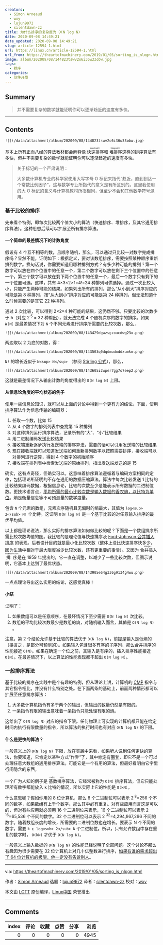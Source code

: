```yaml
---
creators:
  - Simon Arneaud
  - wxy
  - lujun9972
  - silentdawn-zz
title: 为什么排序的复杂度为 O(N log N)
date: 2020-09-08 14:49:21
date_updated: 2020-09-08 14:49:21
slug: article-12594-1.html
url: https://linux.cn/article-12594-1.html
url_from: https://theartofmachinery.com/2019/01/05/sorting_is_nlogn.html
image: album/202009/08/144823tswv2o6i36w33obw.jpg
tags:
  - 排序
categories:
  - 软件开发
---
```


## Summary

> 并不需要复杂的数学就能证明你可以逐渐趋近的速度有多快。

***

<!-- more -->

## Contents

`![](/data/attachment/album/202009/08/144823tswv2o6i36w33obw.jpg)`

基本上所有正而八经的算法教材都会解释像<ruby> 快速排序 <rt>  quicksort </rt></ruby>和<ruby> 堆排序 <rt>  heapsort </rt></ruby>这样的排序算法有多快，但并不需要复杂的数学就能证明你可以逐渐趋近的速度有多快。

> 
> 关于标记的一个严肃说明：
> 
> 
> 大多数计算机专业的科学家使用大写字母 O 标记来指代“趋近，直到到达一个常数比例因子”，这与数学专业所指代的意义是有所区别的。这里我使用的大 O 标记的含义与计算机教材所指相同，但至少不会和其他数学符号混用。
> 
> 
> 

### 基于比较的排序

先来看个特例，即每次比较两个值大小的算法（快速排序、堆排序，及其它通用排序算法）。这种思想后续可以扩展至所有排序算法。

#### 一个简单的最差情况下的计数角度

假设有 4 个互不相等的数，且顺序随机，那么，可以通过只比较一对数字完成排序吗？显然不能，证明如下：根据定义，要对该数组排序，需要按照某种顺序重新排列数字。换句话说，你需要知道用哪种排列方式？有多少种可能的排列？第一个数字可以放在四个位置中的任意一个，第二个数字可以放在剩下三个位置中的任意一个，第三个数字可以放在剩下两个位置中的任意一个，最后一个数字只有剩下的一个位置可选。这样，共有 4×3×2×1=4!=24 种排列可供选择。通过一次比较大小，只能产生两种可能的结果。如果列出所有的排列，那么“从小到大”排序对应的可能是第 8 种排列，按“从大到小”排序对应的可能是第 24 种排列，但无法知道什么时候需要的是其它 22 种排列。

通过 2 次比较，可以得到 2×2=4 种可能的结果，这仍然不够。只要比较的次数少于 5（对应 2<sup> 5</sup> = 32 种输出），就无法完成 4 个随机次序的数字的排序。如果 `W(N)` 是最差情况下对 `N` 个不同元素进行排序所需要的比较次数，那么，

`![](/data/attachment/album/202009/08/143429dgwzsgzoucdwg23x.png)`

两边取以 2 为底的对数，得：

`![](/data/attachment/album/202009/08/143503q0dqdmudmddxumkm.png)`

`N!` 的增长近似于 `N<sup> N</sup>` （参阅 [Stirling 公式](http://hyperphysics.phy-astr.gsu.edu/hbase/Math/stirling.html)），那么，

`![](/data/attachment/album/202009/08/143605i2wper7gg7o7eep2.png)`

这就是最差情况下从输出计数的角度得出的 `O(N log N)` 上限。

#### 从信息论角度的平均状态的例子

使用一些信息论知识，就可以从上面的讨论中得到一个更有力的结论。下面，使用排序算法作为信息传输的编码器：

1. 任取一个数，比如 15
2. 从 4 个数字的排列列表中查找第 15 种排列
3. 对这种排列运行排序算法，记录所有的“大”、“小”比较结果
4. 用二进制编码发送比较结果
5. 接收端重新逐步执行发送端的排序算法，需要的话可以引用发送端的比较结果
6. 现在接收端就可以知道发送端如何重新排列数字以按照需要排序，接收端可以对排列进行逆算，得到 4 个数字的初始顺序
7. 接收端在排列表中检索发送端的原始排列，指出发送端发送的是 15

确实，这有点奇怪，但确实可以。这意味着排序算法遵循着与编码方案相同的定律，包括理论所证明的不存在通用的数据压缩算法。算法中每次比较发送 1 比特的比较结果编码数据，根据信息论，比较的次数至少是能表示所有数据的二进制位数。更技术语言点，[平均所需的最小比较次数是输入数据的香农熵，以比特为单位](https://en.wikipedia.org/wiki/Shannon%27s_source_coding_theorem)。熵是衡量信息等不可预测量的数学度量。

包含 `N` 个元素的数组，元素次序随机且无偏时的熵最大，其值为 `log<sub> 2</sub>​ N!` 个比特。这证明 `O(N log N)` 是一个基于比较的对任意输入排序的最优平均值。

以上都是理论说法，那么实际的排序算法如何做比较的呢？下面是一个数组排序所需比较次数均值的图。我比较的是理论值与快速排序及 [Ford-Johnson 合并插入排序](https://en.wikipedia.org/wiki/Merge-insertion_sort) 的表现。后者设计目的就是最小化比较次数（整体上没比快速排序快多少，因为生活中相对于最大限度减少比较次数，还有更重要的事情）。又因为<ruby> 合并插入排序 <rt>  merge-insertion sort </rt></ruby>是在 1959 年提出的，它一直在调整，以减少了一些比较次数，但图示说明，它基本上达到了最优状态。

`![](/data/attachment/album/202009/08/143905e64g336g9134g4wu.png)`

一点点理论导出这么实用的结论，这感觉真棒！

#### 小结

证明了：

1. 如果数组可以是任意顺序，在最坏情况下至少需要 `O(N log N)` 次比较。
2. 数组的平均比较次数最少是数组的熵，对随机输入而言，其值是 `O(N log N)` 。

注意，第 2 个结论允许基于比较的算法优于 `O(N log N)`，前提是输入是低熵的（换言之，是部分可预测的）。如果输入包含很多有序的子序列，那么合并排序的性能接近 `O(N)`。如果在确定一个位之前，其输入是有序的，插入排序性能接近 `O(N)`。在最差情况下，以上算法的性能表现都不超出 `O(N log N)`。

### 一般排序算法

基于比较的排序在实践中是个有趣的特例，但从理论上讲，计算机的 [CMP](https://c9x.me/x86/html/file_module_x86_id_35.html) 指令与其它指令相比，并没有什么特别之处。在下面两条的基础上，前面两种情形都可以扩展至任意排序算法：

1. 大多数计算机指令有多于两个的输出，但输出的数量仍然是有限的。
2. 一条指令有限的输出意味着一条指令只能处理有限的熵。

这给出了 `O(N log N)` 对应的指令下限。任何物理上可实现的计算机都只能在给定时间内执行有限数量的指令，所以算法的执行时间也有对应 `O(N log N)` 的下限。

#### 什么是更快的算法？

一般意义上的 `O(N log N)` 下限，放在实践中来看，如果听人说到任何更快的算法，你要知道，它肯定以某种方式“作弊”了，其中肯定有圈套，即它不是一个可以处理任意大数组的通用排序算法。可能它是一个有用的算法，但最好看明白它字里行间隐含的东西。

一个广为人知的例子是<ruby> 基数排序 <rt>  radix sort </rt></ruby>算法，它经常被称为 `O(N)` 排序算法，但它只能处理所有数字都能放入 `k` 比特的情况，所以实际上它的性能是 `O(kN)`。

什么意思呢？假如你用的 8 位计算机，那么 8 个二进制位可以表示 2<sup> 8</sup>=256 个不同的数字，如果数组有上千个数字，那么其中必有重复。对有些应用而言这是可以的，但对有些应用就必须用 16 个二进制位来表示，16 个二进制位可以表示 2<sup> 16</sup>=65,536 个不同的数字。32 个二进制位可以表示 2<sup> 32</sup>=4,294,967,296 不同的数字。随着数组长度的增长，所需要的二进制位数也在增长。要表示 N 个不同的数字，需要 `k ≥ log<sub> 2</sub>​ N` 个二进制位。所以，只有允许数组中存在重复的数字时， `O(kN)` 才优于 `O(N log N)`。

一般意义上输入数据的 `O(N log N)` 的性能已经说明了全部问题。这个讨论不那么有趣因为很少需要在 32 位计算机上对几十亿整数进行排序，[如果有谁的需求超出了 64 位计算机的极限，他一定没有告诉别人](https://sortbenchmark.org/)。

---

via: <https://theartofmachinery.com/2019/01/05/sorting_is_nlogn.html>

作者：[Simon Arneaud](https://theartofmachinery.com) 选题：[lujun9972](https://github.com/lujun9972) 译者：[silentdawn-zz](https://github.com/silentdawn-zz) 校对：[wxy](https://github.com/wxy)

本文由 [LCTT](https://github.com/LCTT/TranslateProject) 原创编译，[Linux中国](https://linux.cn/) 荣誉推出

***

## Comments


|   index |   评论 |   收藏 |   点赞 |   分享 |   浏览 |
|--------:|-------:|-------:|-------:|-------:|-------:|
|       0 |      0 |      0 |      0 |      0 |   4945 |
